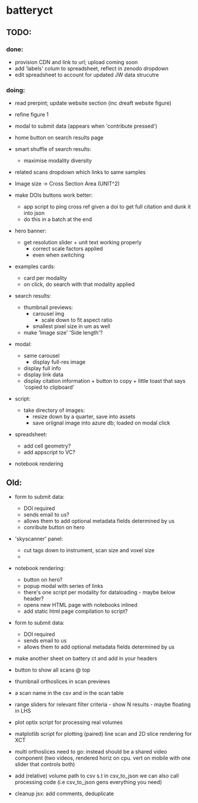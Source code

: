 # batteryct

## TODO:

### done:

- provision CDN and link to url; upload coming soon
- add 'labels' colum to spreadsheet, reflect in zenodo dropdown
- edit spreadsheet to account for updated JW data strucutre

### doing:

- read prerpint; update website section (inc dreaft website figure)
- refine figure 1

- modal to submit data (appears when 'contribute pressed')
- home button on search results page
- smart shuffle of search results:

  - maximise modality diversity

- related scans dropdown which links to same samples
- Image size -> Cross Section Area (UNIT^2)
- make DOIs buttons work better:

  - app script to ping cross ref given a doi to get full citation and dunk it into json
  - do this in a batch at the end

- hero banner:
  - get resolution slider + unit text working properly
    - correct scale factors applied
    - even when switching
- examples cards:
  - card per modality
  - on click, do search with that modality applied
- search results:
  - thumbnail previews:
    - carousel img
      - scale down to fit aspect ratio
    - smallest pixel size in um as well
  - make 'Image size' 'Side length'?
- modal:
  - same carousel
    - display full-res image
  - display full info
  - display link data
  - display citation information + button to copy + little toast that says 'copied to clipboard'
- script:
  - take directory of images:
    - resize down by a quarter, save into assets
    - save oriignal image into azure db; loaded on modal click
- spreadsheet:
  - add cell geometry?
  - add appscript to VC?
- notebook rendering

## Old:

- form to submit data:
  - DOI required
  - sends email to us?
  - allows them to add optional metadata fields determined by us
  - conribute button on hero
- 'skyscanner' panel:
  - cut tags down to instrument, scan size and voxel size
  -
- notebook rendering:

  - button on hero?
  - popup modal with series of links
  - there's one script per modality for dataloading - maybe below header?
  - opens new HTML page with notebooks inlined
  - add static html page compilation to script?

- form to submit data:
  - DOI required
  - sends email to us
  - allows them to add optional metadata fields determined by us
- make another sheet on battery ct and add in your headers
- button to show all scans @ top
- thumbnail orthoslices in scan previews
- a scan name in the csv and in the scan table
- range sliders for relevant filter criteria - show N results - maybe floating in LHS
- plot optix script for processing real volumes
- matplotlib script for plotting (paired) line scan and 2D slice rendering for XCT
- multi orthoslices need to go: instead should be a shared video component (two videos, rendered horiz on cpu. vert on mobile with one slider that controls both)
- add (relative) volume path to csv s.t in csv_to_json we can also call processing code (i.e csv_to_json gens everything you need)
- cleanup jsx: add comments, deduplicate
